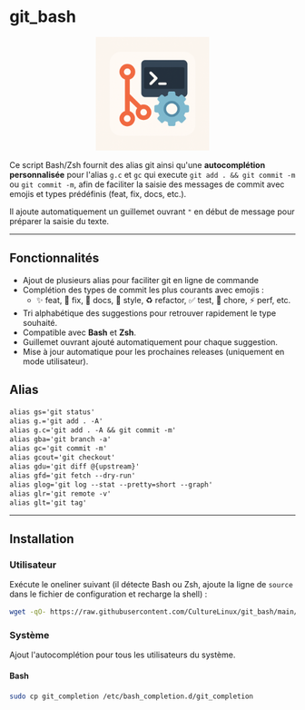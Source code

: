 # git_bash

<p align="center">
  <img src="https://github.com/CultureLinux/git_bash/blob/main/docs/git_completion.png" alt="git_bash" style="width: 50%; max-width: 200px;"/>
</p>

Ce script Bash/Zsh fournit des alias git ainsi qu'une **autocomplétion personnalisée** pour l'alias `g.c` et `gc` qui execute `git add . && git commit -m` ou `git commit -m`, afin de faciliter la saisie des messages de commit avec emojis et types prédéfinis (feat, fix, docs, etc.).

Il ajoute automatiquement un guillemet ouvrant `"` en début de message pour préparer la saisie du texte.

---

## Fonctionnalités

- Ajout de plusieurs alias pour faciliter git en ligne de commande
- Complétion des types de commit les plus courants avec emojis :
  - ✨ feat, 🐛 fix, 📝 docs, 💄 style, ♻️ refactor, ✅ test, 🔧 chore, ⚡ perf, etc.
- Tri alphabétique des suggestions pour retrouver rapidement le type souhaité.
- Compatible avec **Bash** et **Zsh**.
- Guillemet ouvrant ajouté automatiquement pour chaque suggestion.
- Mise à jour automatique pour les prochaines releases (uniquement en mode utilisateur).

## Alias

```
alias gs='git status'
alias g.='git add . -A'
alias g.c='git add . -A && git commit -m'
alias gba='git branch -a'
alias gc='git commit -m'
alias gcout='git checkout'
alias gdu='git diff @{upstream}'
alias gfd='git fetch --dry-run'
alias glog='git log --stat --pretty=short --graph'
alias glr='git remote -v'
alias glt='git tag'
```

---

## Installation

### Utilisateur

Exécute le oneliner suivant (il détecte Bash ou Zsh, ajoute la ligne de `source` dans le fichier de configuration et recharge la shell) :

```bash
wget -qO- https://raw.githubusercontent.com/CultureLinux/git_bash/main/install.sh | bash
```

### Système

Ajout l'autocomplétion pour tous les utilisateurs du système.

#### Bash

```bash
sudo cp git_completion /etc/bash_completion.d/git_completion
```
